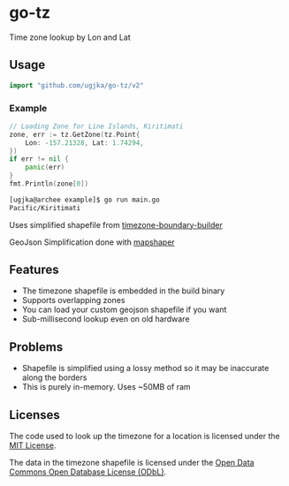 # go-tz

Time zone lookup by Lon and Lat

## Usage

```go
import "github.com/ugjka/go-tz/v2"
```

### Example

```go
// Loading Zone for Line Islands, Kiritimati
zone, err := tz.GetZone(tz.Point{
    Lon: -157.21328, Lat: 1.74294,
})
if err != nil {
    panic(err)
}
fmt.Println(zone[0])
```

```bash
[ugjka@archee example]$ go run main.go
Pacific/Kiritimati
```

Uses simplified shapefile from [timezone-boundary-builder](https://github.com/evansiroky/timezone-boundary-builder/)

GeoJson Simplification done with [mapshaper](http://mapshaper.org/)

## Features

- The timezone shapefile is embedded in the build binary
- Supports overlapping zones
- You can load your custom geojson shapefile if you want
- Sub-millisecond lookup even on old hardware

## Problems

- Shapefile is simplified using a lossy method so it may be inaccurate along the borders
- This is purely in-memory. Uses ~50MB of ram

## Licenses

The code used to look up the timezone for a location is licensed under the [MIT License](https://opensource.org/licenses/MIT).

The data in the timezone shapefile is licensed under the [Open Data Commons Open Database License (ODbL)](http://opendatacommons.org/licenses/odbl/).
